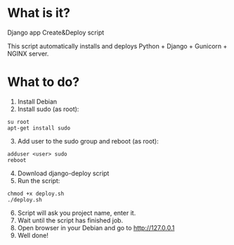 # What is it?
Django app Create&amp;Deploy script

This script automatically installs and deploys Python + Django + Gunicorn + NGINX server.

# What to do?

1. Install Debian
2. Install sudo (as root):

  ```shell
  su root
  apt-get install sudo
  ```

3. Add user to the sudo group and reboot (as root):

  ```shell
  adduser <user> sudo
  reboot
  ```

4. Download django-deploy script
5. Run the script:

  ```shell
  chmod +x deploy.sh
  ./deploy.sh
  ```

6. Script will ask you project name, enter it.
7. Wait until the script has finished job.
8. Open browser in your Debian and go to http://127.0.0.1
9. Well done!
